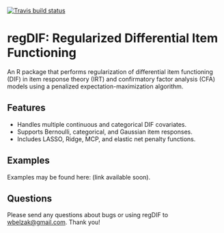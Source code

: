 <!-- badges: start -->
[![Travis build status](https://travis-ci.org/wbelzak/regDIF.svg?branch=master)](https://travis-ci.org/wbelzak/regDIF)
<!-- badges: end -->

# regDIF: Regularized Differential Item Functioning

An R package that performs regularization of differential item functioning (DIF) in item response theory (IRT) and confirmatory factor analysis (CFA) models using a penalized expectation-maximization algorithm.
 
## Features

* Handles multiple continuous and categorical DIF covariates. 
* Supports Bernoulli, categorical, and Gaussian item responses. 
* Includes LASSO, Ridge, MCP, and elastic net penalty functions.

## Examples

Examples may be found here: (link available soon).

## Questions

Please send any questions about bugs or using regDIF to <wbelzak@gmail.com>. Thank you!
